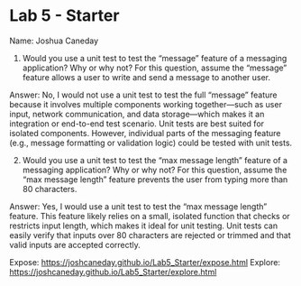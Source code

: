 # Lab 5 - Starter
Name: Joshua Caneday

1) Would you use a unit test to test the “message” feature of a messaging application? Why or why not? For this question, assume the “message” feature allows a user to write and send a message to another user.

Answer: No, I would not use a unit test to test the full “message” feature because it involves multiple components working together—such as user input, network communication, and data storage—which makes it an integration or end-to-end test scenario. Unit tests are best suited for isolated components. However, individual parts of the messaging feature (e.g., message formatting or validation logic) could be tested with unit tests.

2) Would you use a unit test to test the “max message length” feature of a messaging application? Why or why not? For this question, assume the “max message length” feature prevents the user from typing more than 80 characters.

Answer: Yes, I would use a unit test to test the “max message length” feature. This feature likely relies on a small, isolated function that checks or restricts input length, which makes it ideal for unit testing. Unit tests can easily verify that inputs over 80 characters are rejected or trimmed and that valid inputs are accepted correctly.

Expose: https://joshcaneday.github.io/Lab5_Starter/expose.html
Explore: https://joshcaneday.github.io/Lab5_Starter/explore.html